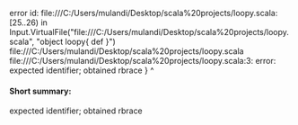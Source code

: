 error id: file:///C:/Users/mulandi/Desktop/scala%20projects/loopy.scala:[25..26) in Input.VirtualFile("file:///C:/Users/mulandi/Desktop/scala%20projects/loopy.scala", "object loopy{
    def 
}")
file:///C:/Users/mulandi/Desktop/scala%20projects/loopy.scala
file:///C:/Users/mulandi/Desktop/scala%20projects/loopy.scala:3: error: expected identifier; obtained rbrace
}
^
#### Short summary: 

expected identifier; obtained rbrace
